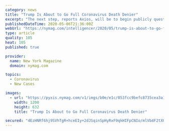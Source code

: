 ```yaml
---
category: news
title: "Trump Is About to Go Full Coronavirus Death Denier"
excerpt: "The next step, reports Axios, will be to begin publicly questioning the listed totals of coronavirus deaths. “Trump has vented that the numbers seem inflated,” it reports, as have several people around him who believe the same."
publishedDateTime: 2020-05-06T21:36:00Z
webUrl: "https://nymag.com/intelligencer/2020/05/trump-is-about-to-go-full-coronavirus-death-denier.html"
type: article
quality: 105
heat: 105
published: true

provider:
  name: New York Magazine
  domain: nymag.com

topics:
  - Coronavirus
  - New Cases

images:
  - url: "https://pyxis.nymag.com/v1/imgs/b0e/e1c/053fcc9befc8735cea3a1158d06045fb04-trump-2.1x.rsocial.w1200.jpg"
    width: 1200
    height: 632
    title: "Trump Is About to Go Full Coronavirus Death Denier"

secured: "4EzHNRf6hj9SVhTgR+hceEIy+2dJSqinSpHyRxF9qkHIFpCNIo/mlVb4F2tXUbfV6Jslom6bNrAzaxilNPiUU8ng0wJNeDi1uyNiTKsgelG6Pv+8Y+GWPcBYjC+84ovh02vmOy0P7JcO1jVYmretfxNGsgRbY3Likw1NiM+HDS8Isjl9G8YzvKl9hIlSHC+SnGpKCemWpO4lRKBJWg7/60rswO0iuBYN8/PQdLbx7gJ2pfcX+0QnVpUL7IqhGGq5ggcGzfitrajpGgs7IHwCMeQp3WEpHNiKixga0OE5NuxePxrBEXwWuw+Qaj2sBEMhStdeiuwJ86Gve4R+419qU4QC/0I1VxRKhiPEy6RT0sWuwVae7Dg9luB5/msv4XzgLb9XLNUSi81UrYnzpf1varoO3tM/iLihYPo1PsSZezqtbPQZpmJvUzCQSed4MbkCjxzibqXhIv2meUP66o0ARFakJfbMI48aFcQG1+Fp7H0=;6WinYdqDomNTH2KP5O81KQ=="
---
```


